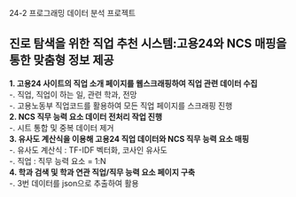 24-2 프로그래밍
데이터 분석 프로젝트
<h2>진로 탐색을 위한 직업 추천 시스템:고용24와 NCS 매핑을 통한 맞춤형 정보 제공</h2>

<b>1. 고용24 사이트의 직업 소개 페이지를 웹스크래핑하여 직업 관련 데이터 수집</b><br/>
   -. 직업, 직업이 하는 일, 관련 학과, 전망<br/>
   -. 고용노동부 직업코드를 활용하여 모든 직업 페이지를 스크래핑 진행<br/>
<b>2. NCS 직무 능력 요소 데이터 전처리 작업 진행</b><br/>
   -. 시트 통합 및 중복 데이터 제거<br/>
<b>3. 유사도 계산식을 이용해 고용24 직업 데이터와 NCS 직무 능력 요소 매핑</b><br/>
   -. 유사도 계산식 : TF-IDF 벡터화, 코사인 유사도<br/>
   -. 직업 : 직무 능력 요소 = 1:N<br/>
<b>4. 학과 검색 및 학과 연관 직업/직무 능력 요소 페이지 구축</b><br/>
   -. 3번 데이터를 json으로 추출하여 활용 <br/>
